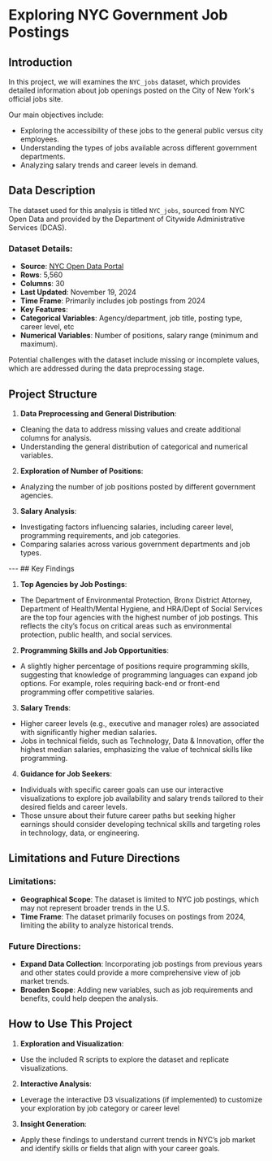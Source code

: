 # Exploring NYC Government Job Postings

## Introduction

In this project, we will examines the `NYC_jobs` dataset, which provides detailed information about job openings posted on the City of New York's official jobs site. 

Our main objectives include: 
- Exploring the accessibility of these jobs to the general public versus city employees.  
- Understanding the types of jobs available across different government departments. 
- Analyzing salary trends and career levels in demand. 


## Data Description

The dataset used for this analysis is titled `NYC_jobs`, sourced from NYC Open Data and provided by the Department of Citywide Administrative Services (DCAS).  

### Dataset Details: 
- **Source**: [NYC Open Data Portal](https://data.cityofnewyork.us/City-Government/Jobs-NYC-Postings/kpav-sd4t/about_data) 
- **Rows**: 5,560 
- **Columns**: 30 
- **Last Updated**: November 19, 2024 
- **Time Frame**: Primarily includes job postings from 2024 
- **Key Features**:  
 - **Categorical Variables**: Agency/department, job title, posting type, career level, etc  
 - **Numerical Variables**: Number of positions, salary range (minimum and maximum).  

Potential challenges with the dataset include missing or incomplete values, which are addressed during the data preprocessing stage. 

## Project Structure  
 1. **Data Preprocessing and General Distribution**:   
- Cleaning the data to address missing values and create additional columns for analysis.    
- Understanding the general distribution of categorical and numerical variables. 

 2. **Exploration of Number of Positions**:    
- Analyzing the number of job positions posted by different government agencies.    

 3. **Salary Analysis**:   
- Investigating factors influencing salaries, including career level, programming requirements, and job categories.    
- Comparing salaries across various government departments and job types.  

---  ## Key Findings  
1. **Top Agencies by Job Postings**:    
- The Department of Environmental Protection, Bronx District Attorney, Department of Health/Mental Hygiene, and HRA/Dept of Social Services are the top four agencies with the highest number of job postings. This reflects the city’s focus on critical areas such as environmental protection, public health, and social services.  

2. **Programming Skills and Job Opportunities**:    
- A slightly higher percentage of positions require programming skills, suggesting that knowledge of programming languages can expand job options. For example, roles requiring back-end or front-end programming offer competitive salaries.  

3. **Salary Trends**:    
- Higher career levels (e.g., executive and manager roles) are associated with significantly higher median salaries.    
- Jobs in technical fields, such as Technology, Data & Innovation, offer the highest median salaries, emphasizing the value of technical skills like programming.  

4. **Guidance for Job Seekers**:   
 - Individuals with specific career goals can use our interactive visualizations to explore job availability and salary trends tailored to their desired fields and career levels.    
- Those unsure about their future career paths but seeking higher earnings should consider developing technical skills and targeting roles in technology, data, or engineering.  

## Limitations and Future Directions  
### Limitations: 
- **Geographical Scope**: The dataset is limited to NYC job postings, which may not represent broader trends in the U.S. 
- **Time Frame**: The dataset primarily focuses on postings from 2024, limiting the ability to analyze historical trends.  

### Future Directions: 
- **Expand Data Collection**: Incorporating job postings from previous years and other states could provide a more comprehensive view of job market trends. 
- **Broaden Scope**: Adding new variables, such as job requirements and benefits, could help deepen the analysis. 

## How to Use This Project  
1. **Exploration and Visualization**:    
- Use the included R scripts to explore the dataset and replicate visualizations.    

2. **Interactive Analysis**:    
- Leverage the interactive D3 visualizations (if implemented) to customize your exploration by job category or career level

3. **Insight Generation**:   
 - Apply these findings to understand current trends in NYC’s job market and identify skills or fields that align with your career goals.
